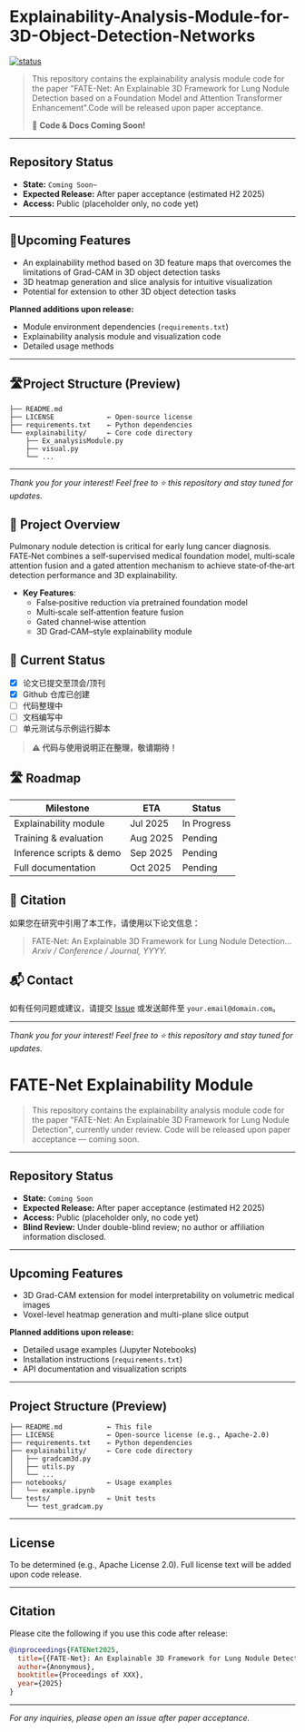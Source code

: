 # Explainability-Analysis-Module-for-3D-Object-Detection-Networks

[![status](https://img.shields.io/badge/status-in%20development-yellow)](https://github.com/YourRepo)

> This repository contains the explainability analysis module code for the paper "FATE-Net: An Explainable 3D Framework for Lung Nodule Detection based on a Foundation Model and Attention Transformer Enhancement".Code will be released upon paper acceptance.
> 
> 🔧 **Code & Docs Coming Soon!**

---

## Repository Status

* **State:** `Coming Soon~`
* **Expected Release:** After paper acceptance (estimated H2 2025)
* **Access:** Public (placeholder only, no code yet)

---

## 📖Upcoming Features

* An explainability method based on 3D feature maps that overcomes the limitations of Grad-CAM in 3D object detection tasks
* 3D heatmap generation and slice analysis for intuitive visualization
* Potential for extension to other 3D object detection tasks

**Planned additions upon release:**

* Module environment dependencies (`requirements.txt`)
* Explainability analysis module and visualization code
* Detailed usage methods 

---

## 🛣️Project Structure (Preview)

```
├── README.md           
├── LICENSE             ← Open-source license
├── requirements.txt    ← Python dependencies
└── explainability/     ← Core code directory
    ├── Ex_analysisModule.py
    ├── visual.py
    └── ...

```

---

*Thank you for your interest! Feel free to ⭐️ this repository and stay tuned for updates.*

## 📖 Project Overview

Pulmonary nodule detection is critical for early lung cancer diagnosis. FATE‑Net combines a self‑supervised medical foundation model, multi‑scale attention fusion and a gated attention mechanism to achieve state‑of‑the‑art detection performance and 3D explainability.  

- **Key Features**:  
  - False‑positive reduction via pretrained foundation model  
  - Multi‑scale self‑attention feature fusion  
  - Gated channel‑wise attention  
  - 3D Grad‑CAM–style explainability module  

## 🚧 Current Status

- [x] 论文已提交至顶会/顶刊  
- [x] Github 仓库已创建  
- [ ] 代码整理中  
- [ ] 文档编写中  
- [ ] 单元测试与示例运行脚本  

> **⚠️ 代码与使用说明正在整理，敬请期待！**

## 🛣️ Roadmap

|  Milestone                | ETA       | Status       |
|---------------------------|-----------|--------------|
| Explainability module     | Jul 2025  | In Progress  |
| Training & evaluation     | Aug 2025  | Pending      |
| Inference scripts & demo  | Sep 2025  | Pending      |
| Full documentation        | Oct 2025  | Pending      |

## 📄 Citation

如果您在研究中引用了本工作，请使用以下论文信息：

> FATE‑Net: An Explainable 3D Framework for Lung Nodule Detection…  
> *Arxiv / Conference / Journal, YYYY.*

## 📬 Contact

如有任何问题或建议，请提交 [Issue](https://github.com/YourRepo/issues) 或发送邮件至 `your.email@domain.com`。

---

*Thank you for your interest! Feel free to ⭐️ this repository and stay tuned for updates.*


# FATE-Net Explainability Module

> This repository contains the explainability analysis module code for the paper "FATE-Net: An Explainable 3D Framework for Lung Nodule Detection", currently under review. Code will be released upon paper acceptance — coming soon.

---

## Repository Status

* **State:** `Coming Soon`
* **Expected Release:** After paper acceptance (estimated H2 2025)
* **Access:** Public (placeholder only, no code yet)
* **Blind Review:** Under double-blind review; no author or affiliation information disclosed.

---

## Upcoming Features

* 3D Grad-CAM extension for model interpretability on volumetric medical images
* Voxel-level heatmap generation and multi-plane slice output

**Planned additions upon release:**

* Detailed usage examples (Jupyter Notebooks)
* Installation instructions (`requirements.txt`)
* API documentation and visualization scripts

---

## Project Structure (Preview)

```
├── README.md           ← This file
├── LICENSE             ← Open-source license (e.g., Apache-2.0)
├── requirements.txt    ← Python dependencies
├── explainability/     ← Core code directory
│   ├── gradcam3d.py
│   ├── utils.py
│   └── ...
├── notebooks/          ← Usage examples
│   └── example.ipynb
└── tests/              ← Unit tests
    └── test_gradcam.py
```

---

## License

To be determined (e.g., Apache License 2.0). Full license text will be added upon code release.

---

## Citation

Please cite the following if you use this code after release:

```bibtex
@inproceedings{FATENet2025,
  title={{FATE-Net}: An Explainable 3D Framework for Lung Nodule Detection},
  author={Anonymous},
  booktitle={Proceedings of XXX},
  year={2025}
}
```

---

*For any inquiries, please open an issue after paper acceptance.*
